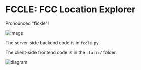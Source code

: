 # FCCLE: FCC Location Explorer

Pronounced "fickle"!

![image](https://user-images.githubusercontent.com/2071451/119218431-3f0fad80-baae-11eb-90c9-7d0bb957c92d.png)

The server-side backend code is in `fccle.py`.

The client-side frontend code is in the `static/` folder.

![diagram](https://user-images.githubusercontent.com/2071451/119215670-21861800-ba9d-11eb-9db1-2d8b0e69ee39.png)
